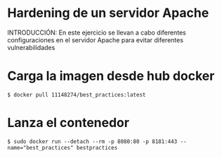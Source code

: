 # Hardening de un servidor Apache

INTRODUCCIÓN:
En este ejercicio se llevan a cabo diferentes configuraciones en el servidor Apache para evitar diferentes vulnerabilidades
# Carga la imagen desde hub docker
```
$ docker pull 11148274/best_practices:latest
```
# Lanza el contenedor
```
$ sudo docker run --detach --rm -p 8080:80 -p 8181:443 --name="best_practices" bestpractices
```
